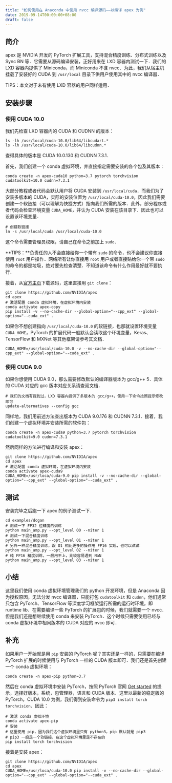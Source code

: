 ```yaml
---
title: "如何使用在 Anaconda 中使用 nvcc 编译源码——以编译 apex 为例"
date: 2019-09-14T00:00:00+08:00
draft: false
---
```


## 简介

apex 是 NVIDIA 开发的 PyTorch 扩展工具，支持混合精度训练、分布式训练以及 Sync BN 等．它需要从源码编译安装，正好用来在 LXD 容器内测试一下．我们的 LXD 容器内提供了 Miniconda，而 Miniconda 不含 nvcc．为此，我们从宿主机挂载了安装好的 CUDA 到 `/usr/local` 目录下供用户使用其中的 nvcc 编译器．

TIPS：本文对于未有使用 LXD 容器的用户同样适用．

## 安装步骤

### 使用 CUDA 10.0

我们先检查 LXD 容器内的 CUDA 和 CUDNN 的版本：

```shell
ls -lh /usr/local/cuda-10.0/lib64/libcudart.*
ls -lh /usr/local/cuda-10.0/lib64/libcudnn.*
```

查得具体的版本是 CUDA 10.0.130 和 CUDNN 7.3.1．

首先，我们创建一个 conda 虚拟环境，并直接指定需要安装的各个包及其版本：

```shell
conda create -n apex-cuda10 python=3.7 pytorch torchvision cudatoolkit=10.0 cudnn=7.3.1
```

大部分教程或者代码会默认用户将 CUDA 安装到 `/usr/local/cuda`．而我们为了安装多版本的 CUDA，实际的安装位置为 `/usr/local/cuda-10.0`，因此我们需要创建一个软链接（可以理解为快捷方式）指向我们所需的版本．此外，部分程序或者代码会检查环境变量 `CUDA_HOME`，并认为 CUDA 安装在该目录下．因此也可以设置该环境变量．

```shell
# 创建软链接
ln -s /usr/local/cuda /usr/local/cuda-10.0
```

这个命令需要管理员权限，请自己在命令之前加上 `sudo`．

**TIPS：**负责任的人不会直接给你一个带有 `sudo` 的命令，也不会建议你直接使用 `root` 用户操作．网络所有让你直接用 `root` 用户或者直接贴给你一个带 `sudo` 的命令的都是垃圾，绝对要先检查清楚．不知道该命令有什么作用最好就不要执行．

接着，从[官方主页](https://github.com/NVIDIA/apex)下载源码，这里直接用 `git clone`：

```shell
git clone https://github.com/NVIDIA/apex
cd apex
# 激活配置 conda 虚拟环境，在虚拟环境内安装
conda activate apex-copy
pip install -v --no-cache-dir --global-option="--cpp_ext" --global-option="--cuda_ext" .
```

如果你不想创建指向 `/usr/local/cuda-10.0` 的软链接，也那就设置环境变量 `CUDA_HOME`，PyTorch 的扩展代码一般默认会读取这个环境变量，Keras、TensorFlow 和 MXNet 等其他框架请参考其文档．

```shell
CUDA_HOME=/usr/local/cuda-10.0 -v --no-cache-dir --global-option="--cpp_ext" --global-option="--cuda_ext" .
```

### 使用 CUDA 9.0

如果你想使用 CUDA 9.0，那么需要修改默认的编译器版本为 gcc/g++ 5．具体的 CUDA 对应的 gcc 版本对应关系请查阅文档．

```shell
# 我们的文档有提到过，LXD 容器内提供了多版本的 gcc/g++，使用一下命令按照提示修改即可
update-alternatives --config gcc
```

同样地，我们用前述方法查出版本为 CUDA 9.0.176 和 CUDNN 7.3.1．接着，我们创建一个虚拟环境并安装所需的软件包：

```shell
conda create -n apex-cuda9 python=3.7 pytorch torchvision cudatoolkit=9.0 cudnn=7.3.1
```

然后同样的方法进行编译和安装 apex：

```shell
git clone https://github.com/NVIDIA/apex
cd apex
# 激活配置 conda 虚拟环境，在虚拟环境内安装
conda activate apex-cuda9
CUDA_HOME=/usr/loca/cuda-9.0 pip install -v --no-cache-dir --global-option="--cpp_ext" --global-option="--cuda_ext" .
```

## 测试

安装完毕之后跑一下 apex 的例子测试一下．

```shell
cd examples/dcgan
# 测试一下 FP32 位精度的训练
python main_amp.py --opt_level O0 --niter 1
# 测试一下混合精度训练
python main_amp.py --opt_level O1 --niter 1
# 另外一种混合精度训练，跟 O1 相比更多的操作用 FP16 实现，也可以试试
python main_amp.py --opt_level O2 --niter 1
# 纯 FP16 精度训练，一般用不上，比较容易遇到 NaN
python main_amp.py --opt_level O3 --niter 1
```

## 小结

这里我们使用 conda 虚拟环境管理我们的 python 开发环境，但是 Anaconda 因为授权原因，无法分发 nvcc 编译器，只能打包 `cudatoolkit` 和 `cudnn`，他们通常只包含 PyTorch、TensorFlow 等深度学习框架运行所需的运行时环境，即 runtime lib．在需要编译一些 PyTorch 的扩展包的时候，我们就需要一个 nvcc．但是我们还是想继续使用 conda 来安装 PyTorch．这个时候只需要使用已经与 conda 虚拟环境中相同版本的 CUDA 对应的 nvcc 即可．

## 补充

如果用户一开始就是用 `pip` 安装的 PyTorch 呢？其实还是一样的，只需要在编译 PyTorch 扩展的时候使用与 PyTorch 一样的 CUDA 版本即可．我们还是首先创建一个 conda 虚拟环境：

```shell
conda create -n apex-pip python=3.7
```

然后在 conda 虚拟环境中安装 PyTorch，按照 PyTorch 官网 [Get started](https://pytorch.org/get-started/locally/) 的提示，选择好版本，系统，包管理器，语言和 CUDA 版本．这里以最新的稳定版的 PyTorch，CUDA 10.0 为例，我们得到安装命令为 `pip3 install torch torchvision`．因此：

```shell
# 激活 conda 虚拟环境
conda activate apex-pip
# 安装
# 这里使用 pip，因为我们这个虚拟环境里只有 python3，pip 默认就是 pip3
# pip3 一般是一个软链接，在这个虚拟环境里是不存在的
pip install torch torchvision
```

接着是安装 apex：

```shell
git clone https://github.com/NVIDIA/apex
cd apex
CUDA_HOME=/usr/loca/cuda-10.0 pip install -v --no-cache-dir --global-option="--cpp_ext" --global-option="--cuda_ext" .
```